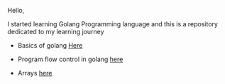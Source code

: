 Hello,

I started learning Golang Programming language and this is a repository dedicated to my learning journey

- Basics of golang [Here](https://github.com/zjoart/my_golang_learning_documentation/tree/Develop/basics_learning)

- Program flow control in golang [here](https://github.com/zjoart/my_golang_learning_documentation/tree/Develop/flow_control)

- Arrays [here](https://github.com/zjoart/my_golang_learning_documentation/tree/Develop/Arrays)

